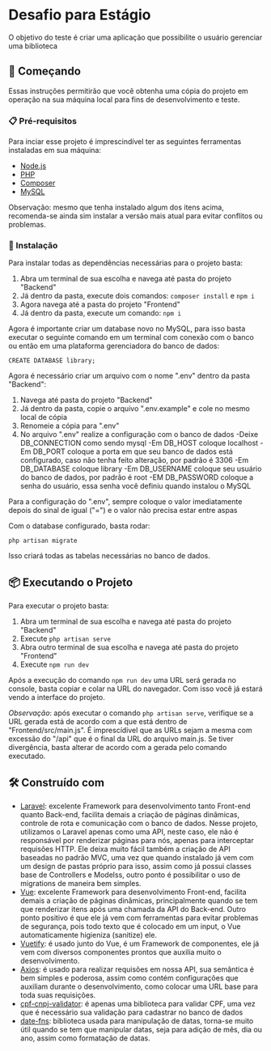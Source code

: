 # Desafio para Estágio

O objetivo do teste é criar uma aplicação que possibilite o usuário gerenciar uma biblioteca

## 🚀 Começando

Essas instruções permitirão que você obtenha uma cópia do projeto em operação na sua máquina local para fins de desenvolvimento e teste.

### 📋 Pré-requisitos

Para inciar esse projeto é imprescindível ter as seguintes ferramentas instaladas em sua máquina:
- [Node.js](https://nodejs.org/en)
- [PHP](https://www.php.net/downloads.php)
- [Composer](https://getcomposer.org/download/)
- [MySQL](https://dev.mysql.com/downloads/mysql/)

Observação: mesmo que tenha instalado algum dos itens acima, recomenda-se ainda sim instalar a versão mais atual para evitar conflitos ou problemas.

### 🔧 Instalação

Para instalar todas as dependências necessárias para o projeto basta:
1. Abra um terminal de sua escolha e navega até pasta do projeto "Backend"
1. Já dentro da pasta, execute dois comandos: ``` composer install ``` e ``` npm i ```
1. Agora navega até a pasta do projeto "Frontend"
1. Já dentro da pasta, execute um comando: ``` npm i ```

Agora é importante criar um database novo no MySQL, para isso basta executar o seguinte comando em um terminal com conexão com o banco ou então em uma plataforma gerenciadora do banco de dados:

```
CREATE DATABASE library;
```

Agora é necessário criar um arquivo com o nome ".env" dentro da pasta "Backend":
1. Navega até pasta do projeto "Backend"
1. Já dentro da pasta, copie o arquivo ".env.example" e cole no mesmo local de cópia
1. Renomeie a cópia para ".env"
1. No arquivo ".env" realize a configuração com o banco de dados
  -Deixe DB_CONNECTION como sendo mysql
  -Em DB_HOST coloque localhost
  -Em DB_PORT coloque a porta em que seu banco de dados está configurado, caso não tenha feito alteração, por padrão é 3306
  -Em DB_DATABASE coloque library
  -Em DB_USERNAME coloque seu usuário do banco de dados, por padrão é root
  -EM DB_PASSWORD coloque a senha do usuário, essa senha você definiu quando instalou o MySQL

Para a configuração do ".env", sempre coloque o valor imediatamente depois do sinal de igual ("=") e o valor não precisa estar entre aspas

Com o database configurado, basta rodar:
```
php artisan migrate
```
Isso criará todas as tabelas necessárias no banco de dados.

## 📦 Executando o Projeto

Para executar o projeto basta:
1. Abra um terminal de sua escolha e navega até pasta do projeto "Backend"
1. Execute ``` php artisan serve ```
1. Abra outro terminal de sua escolha e navega até pasta do projeto "Frontend"
1. Execute ``` npm run dev ```

Após a execução do comando ``` npm run dev ``` uma URL será gerada no console, basta copiar e colar na URL do navegador. Com isso você já estará vendo a interface do projeto.

*Observação*: após executar o comando ``` php artisan serve ```, verifique se a URL gerada está de acordo com a que está dentro de "Frontend/src/main.js". É imprescídivel que as URLs sejam a mesma com excessão do "/api" que é o final da URL do arquivo main.js. Se tiver divergência, basta alterar de acordo com a gerada pelo comando executado.

## 🛠️ Construído com
- [Laravel](https://laravel.com/): excelente Framework para desenvolvimento tanto Front-end quanto Back-end, facilita demais a criação de páginas dinâmicas, controle de rota e comunicação com o banco de dados. Nesse projeto, utilizamos o Laravel apenas como uma API, neste caso, ele não é responsável por renderizar páginas para nós, apenas para interceptar requisões HTTP. Ele deixa muito fácil também a criação de API baseadas no padrão MVC, uma vez que quando instalado já vem com um design de pastas próprio para isso, assim como já possui classes base de Controllers e Modelss, outro ponto é possibilitar o uso de migrations de maneira bem simples.
- [Vue](https://vuejs.org/): excelente Framework para desenvolvimento Front-end, facilita demais a criação de páginas dinâmicas, principalmente quando se tem que renderizar itens após uma chamada da API do Back-end. Outro ponto positivo é que ele já vem com ferramentas para evitar problemas de segurança, pois todo texto que é colocado em um input, o Vue automaticamente higieniza (sanitize) ele.
- [Vuetify](https://vuetifyjs.com/en/): é usado junto do Vue, é um Framework de componentes, ele já vem com diversos componentes prontos que auxilia muito o desenvolvimento.
- [Axios](https://axios-http.com/ptbr/docs/intro): é usado para realizar requisões em nossa API, sua semântica é bem simples e poderosa, assim como contém configurações que auxiliam durante o desenvolvimento, como colocar uma URL base para toda suas requisições.
- [cpf-cnpj-validator](https://www.npmjs.com/package/cpf-cnpj-validator?activeTab=readme): é apenas uma biblioteca para validar CPF, uma vez que é necessário sua validação para cadastrar no banco de dados
- [date-fns](https://date-fns.org/): biblioteca usada para manipulação de datas, torna-se muito útil quando se tem que manipular datas, seja para adição de mês, dia ou ano, assim como formatação de datas.